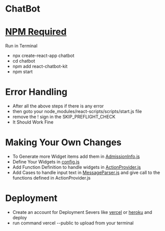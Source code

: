 # ChatBot
# [NPM Required](https://www.npmjs.com)
Run in Terminal
* npx create-react-app chatbot
* cd chatbot
* npm add react-chatbot-kit
* npm start
# Error Handling
* After all the above steps if there is any error 
* then goto your node_modules/react-scripts/scripts/start.js file
* remove the ! sign in the SKIP_PREFLIGHT_CHECK 
* It Should Work Fine
# Making Your Own Changes
* To Generate more Widget items add them in [AdmissionInfo.js](https://www.github.com/shreyasY2k/chatBot/tree/master/src/components/AdmissionInfo/AdmissionInfo.js)
* Define Your Widgets in [config.js](https://www.github.com/shreyasY2k/chatBot/tree/master/src/config.js)
* Add Function Definition to handle widgets in [ActionProvider.js](https://www.github.com/shreyasY2k/chatBot/tree/master/src/ActionProvider.js)
* Add Cases to handle input text in [MessageParser.js](https://www.github.com/shreyasY2k/chatBot/tree/master/src/MessageParser.js) and give call to the functions defined in
ActionProvider.js
# Deployment
* Create an account for Deployment Severs like [vercel](https://www.vercel.com) or [heroku](https://www.heroku.com) and deploy
* run command vercel --public to upload from your terminal
